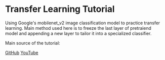 # Transfer Learning Tutorial

Using Google's mobilenet_v2 image classification model to practice transfer learning.
Main method used here is to freeze the last layer of pretraiend model and appending a new layer to tailor it into a specialized classifier.

Main source of the tutorial: 

[GitHub](https://github.com/codebasics/deep-learning-keras-tf-tutorial/blob/master/18_transfer_learning/cnn_transfer_learning.ipynb)
[YouTube](https://www.youtube.com/watch?v=LsdxvjLWkIY)
